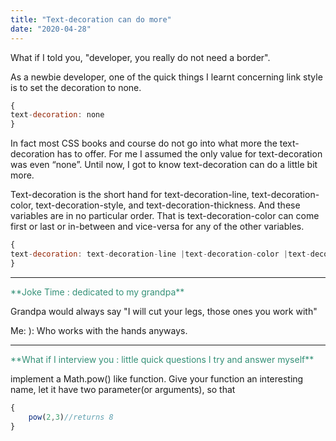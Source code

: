 ```yaml
---
title: "Text-decoration can do more"
date: "2020-04-28"
---
```


What if I told you, "developer, you really do not need a border".

As a newbie developer, one of the quick things I learnt concerning link style is to set the decoration to none.
```javascript
{
text-decoration: none
}
```

In fact most CSS books and course do not go into what more the text-decoration has to offer. For me I assumed the only value for text-decoration was even “none”. Until now, I got to know text-decoration can do a little bit more.

Text-decoration is the short hand for text-decoration-line, text-decoration-color, text-decoration-style, and text-decoration-thickness. And these variables are in no particular order. That is text-decoration-color can come first or last or in-between and vice-versa for any of the other variables.
```javascript
{
text-decoration: text-decoration-line |text-decoration-color |text-decoration-style |text-decoration-thickness
}
```

****
<span style="color:#349077">
**Joke Time : dedicated to my grandpa**
</span>

 Grandpa would always say "I will cut your legs, those ones you work with"

Me: ): Who works with the hands anyways.



***
<span style="color:#349077">
**What if I interview you : little quick questions I try and answer myself**
</span>

implement a Math.pow() like function. Give your function an interesting name, let it have two parameter(or arguments), so that

```javascript
{
    pow(2,3)//returns 8
}
```





